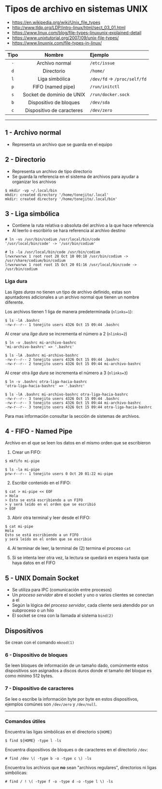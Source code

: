 # Tipos de archivo en sistemas UNIX

+ <https://en.wikipedia.org/wiki/Unix_file_types>
+ <http://www.tldp.org/LDP/intro-linux/html/sect_03_01.html>
+ <https://www.linux.com/blog/file-types-linuxunix-explained-detail>
+ <https://www.unixtutorial.org/2007/09/unix-file-types/>
+ <https://www.linuxnix.com/file-types-in-linux/>

|Tipo| Nombre			 | Ejemplo
|:--:|:-------------------------:|:-------------------------
|`-` | Archivo normal		 | `/etc/issue`
|`d` | Directorio		 | `/home/`
|`l` | Liga simbólica		 | `/dev/fd` -> `/proc/self/fd`
|`p` | FIFO (named pipe)	 | `/run/initctl`
|`s` | Socket de dominio de UNIX | `/run/docker.sock`
|`b` | Dispositivo de bloques	 | `/dev/sda`
|`c` | Dispositivo de caracteres | `/dev/zero`

--------------------------------------------------------------------------------

## 1 - Archivo normal

- Representa un archivo que se guarda en el equipo

## 2 - Directorio

- Representa un archivo de tipo directorio
- Se guarda la referencia en el sistema de archivos para ayudar a organizar los archivos

```
$ mkdir -vp ~/.local/bin
mkdir: created directory '/home/tonejito/.local'
mkdir: created directory '/home/tonejito/.local/bin'
```

## 3 - Liga simbólica

- Contiene la ruta relativa o absoluta del archivo a la que hace referencia
- Al leerlo o escribirlo se hara referencia al archivo destino

```
# ln -vs /usr/bin/codium /usr/local/bin/code
'/usr/local/bin/code' -> '/usr/bin/codium'

# ls -la /usr/local/bin/code /usr/bin/codium
lrwxrwxrwx 1 root root 28 Oct 10 00:18 /usr/bin/codium -> /usr/share/codium/bin/codium
lrwxrwxrwx 1 root root 15 Oct 20 01:16 /usr/local/bin/code -> /usr/bin/codium
```

### Liga dura

Las _ligas duras_ no tienen un tipo de archivo definido, estas son apuntadores adicionales a un archivo normal que tienen un nombre diferente.

Los archivos tienen 1 liga de manera predeterminada (`nlinks=1`):

```
$ ls -lA .bashrc
-rw-r--r-- 1 tonejito users 4326 Oct 15 09:44 .bashrc
```

Al crear una _liga dura_ se incrementa el número a 2 (`nlinks=2`)

```
$ ln -v .bashrc mi-archivo-bashrc
'mi-archivo-bashrc' => '.bashrc'

$ ls -lA .bashrc mi-archivo-bashrc
-rw-r--r-- 2 tonejito users 4326 Oct 15 09:44 .bashrc
-rw-r--r-- 2 tonejito users 4326 Oct 15 09:44 mi-archivo-bashrc
```

Al crear otra _liga dura_ se incrementa el número a 3 (`nlinks=3`)

```
$ ln -v .bashrc otra-liga-hacia-bashrc
'otra-liga-hacia-bashrc' => '.bashrc'

$ ls -lA .bashrc mi-archivo-bashrc otra-liga-hacia-bashrc
-rw-r--r-- 3 tonejito users 4326 Oct 15 09:44 .bashrc
-rw-r--r-- 3 tonejito users 4326 Oct 15 09:44 mi-archivo-bashrc
-rw-r--r-- 3 tonejito users 4326 Oct 15 09:44 otra-liga-hacia-bashrc
```

Para mas información consultar la sección de sistemas de archivos.

## 4 - FIFO - Named Pipe

Archivo en el que se leen los datos en el mismo orden que se escribieron

1. Crear un FIFO:

```
$ mkfifo mi-pipe

$ ls -la mi-pipe
prw-r--r-- 1 tonejito users 0 Oct 20 01:22 mi-pipe
```

2. Escribir contenido en el FIFO:

```
$ cat > mi-pipe << EOF
> Hola
> Esto se está escribiendo a un FIFO
> y será leído en el orden que se escribió
> EOF
```

3. Abrir otra terminal y leer desde el FIFO:

```
$ cat mi-pipe
Hola
Esto se está escribiendo a un FIFO
y será leído en el orden que se escribió
```

4. Al terminar de leer, la terminal de (2) termina el proceso `cat`

5. Si se intenta leer otra vez, la lectura se quedará en espera hasta que haya datos en el FIFO

## 5 - UNIX Domain Socket

- Se utiliza para IPC (comunicación entre procesos)
- Un _proceso servidor_ abre el socket y uno o varios clientes se conectan a el
- Según la lógica del _proceso servidor_, cada cliente será atendido por un subproceso o un hilo
- El socket se crea con la llamada al sistema `bind(2)`

## Dispositivos

Se crean con el comando `mknod(1)`

### 6 - Dispositivo de bloques

Se leen bloques de información de un tamaño dado, comúnmente estos dispositivos son asignados a discos duros donde el tamaño del bloque es como mínimo 512 bytes.

### 7 - Dispositivo de caracteres

Se lee o escribe la información byte por byte en estos dispositivos, ejemplos comúnes son `/dev/zero` y `/dev/null`.

--------------------------------------------------------------------------------

### Comandos útiles

Encuentra las ligas simbólicas en el directorio `${HOME}`

```
$ find ${HOME} -type l -ls
```

Encuentra dispositivos de bloques o de caracteres en el directorio `/dev`:

```
# find /dev \( -type b -o -type c \) -ls
```

Encuentra los archivos que **no** sean "archivos regulares", directorios ni ligas simbólicas:

```
# find / ! \( -type f -o -type d -o -type l \) -ls
```
